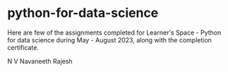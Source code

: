 # python-for-data-science

Here are few of the assignments completed for Learner's Space - Python for data science during May - August 2023, along with the completion certificate.

N V Navaneeth Rajesh
